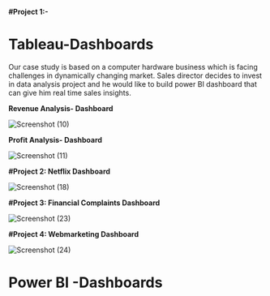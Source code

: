 **#Project 1:-**

# Tableau-Dashboards
Our case study is based on a computer hardware business which is facing challenges in dynamically changing market. Sales director decides to invest in data analysis project and he would like to build power BI dashboard that can give him real time sales insights.

**Revenue Analysis- Dashboard**

![Screenshot (10)](https://github.com/aarsh121/Tableau-Dashboards/assets/51901455/5360829c-0182-4a62-bbc5-4e8f05d50c00)

**Profit Analysis- Dashboard**

![Screenshot (11)](https://github.com/aarsh121/Tableau-Dashboards/assets/51901455/e65910af-dfe0-4af0-972f-e1582e7d95d0)


**#Project 2: 
Netflix Dashboard**


![Screenshot (18)](https://github.com/aarsh121/Tableau-Dashboards/assets/51901455/86eb8b84-2a49-4e3b-ae4b-323724ba3a3f)


**#Project 3: 
Financial Complaints Dashboard**

![Screenshot (23)](https://github.com/aarsh121/Tableau-Dashboards/assets/51901455/bf88ab6f-3d6f-4dbb-bb03-6d85888c3f1a)


**#Project 4: 
Webmarketing Dashboard**

![Screenshot (24)](https://github.com/aarsh121/Tableau-Dashboards/assets/51901455/e7f52520-4304-40f2-8c39-59c520081258)


# Power BI -Dashboards
